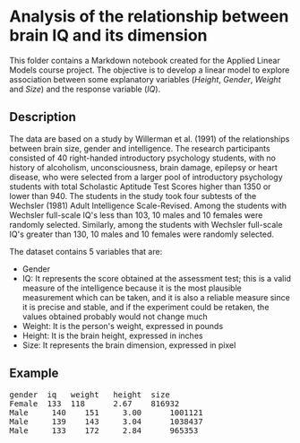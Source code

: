 # Analysis of the relationship between brain IQ and its dimension
This folder contains a Markdown notebook created for the Applied Linear Models course project.
The objective is to develop a linear model to explore association between some explanatory
variables (*Height*, *Gender*, *Weight* and *Size*) and the response variable (*IQ*).

## Description
The data are based on a study by Willerman et al. (1991) of the relationships between brain size, 
gender and intelligence. The research participants consisted of 40 right-handed introductory psychology students, 
with no history of alcoholism, unconsciousness, brain damage, epilepsy or heart disease, who were selected 
from a larger pool of introductory psychology students with total Scholastic Aptitude Test Scores higher 
than 1350 or lower than 940. The students in the study took four subtests of the Wechsler (1981) 
Adult Intelligence Scale-Revised. Among the students with Wechsler full-scale IQ's less than 103, 
10 males and 10 females were randomly selected. Similarly, among the students with Wechsler 
full-scale IQ's greater than 130, 10 males and 10 females were randomly selected.

The dataset contains 5 variables that are:

- Gender
- IQ: It represents the score obtained at the assessment test; this is a valid measure of the intelligence because
  it is the most plausible measurement which can be taken, and it is also a reliable measure since it is precise and stable,
  and if the experiment could be retaken, the values obtained probably would not change much
- Weight: It is the person's weight, expressed in pounds
- Height: It is the brain height, expressed in inches
- Size: It represents the brain dimension, expressed in pixel

## Example
<pre>
gender  iq   weight   height  size
Female  133  118      2.67    816932
Male	 140	151	    3.00	  1001121
Male	 139	143	    3.04	  1038437
Male	 133	172	    2.84	  965353
</pre>
